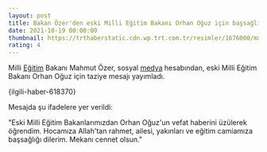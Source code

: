 ```yaml
--- 
layout: post
title: Bakan Özer'den eski Milli Eğitim Bakanı Orhan Oğuz için başsağlığı mesajı
date: 2021-10-19 00:00:00
thumbnail: https://trthaberstatic.cdn.wp.trt.com.tr/resimler/1676000/mahmut-ozer-aa-1677925.jpg
rating: 4
---
```

<p>
	Milli <a href="https://www.trthaber.com/etiket/egitim/" target="_blank">Eğitim</a> Bakanı Mahmut Özer, sosyal <a href="https://www.trthaber.com/etiket/medya/" target="_blank">medya</a> hesabından, eski Milli Eğitim Bakanı Orhan Oğuz için taziye mesajı yayımladı.</p>
<p>
	{ilgili-haber-618370}</p>
<p>
	Mesajda şu ifadelere yer verildi:</p>
<p>
	"Eski Milli Eğitim Bakanlarımızdan Orhan Oğuz'un vefat haberini üzülerek öğrendim. Hocamıza Allah'tan rahmet, ailesi, yakınları ve eğitim camiamıza başsağlığı dilerim. Mekanı cennet olsun."</p>